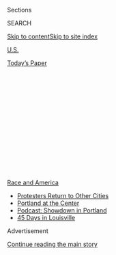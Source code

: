 <div id="app">

<div>

<div>

<div>

<div class="NYTAppHideMasthead css-1q2w90k e1suatyy0">

<div class="section css-ui9rw0 e1suatyy2">

<div class="css-eph4ug er09x8g0">

<div class="css-6n7j50">

</div>

<span class="css-1dv1kvn">Sections</span>

<div class="css-10488qs">

<span class="css-1dv1kvn">SEARCH</span>

</div>

[Skip to content](#site-content)[Skip to site
index](#site-index)

</div>

<div id="masthead-section-label" class="css-1wr3we4 eaxe0e00">

[U.S.](https://www.nytimes.com/section/us)

</div>

<div class="css-10698na e1huz5gh0">

</div>

</div>

<div id="masthead-bar-one" class="section hasLinks css-15hmgas e1csuq9d3">

<div class="css-uqyvli e1csuq9d0">

</div>

<div class="css-1uqjmks e1csuq9d1">

</div>

<div class="css-9e9ivx">

[](https://myaccount.nytimes.com/auth/login?response_type=cookie&client_id=vi)

</div>

<div class="css-1bvtpon e1csuq9d2">

[Today’s
Paper](https://www.nytimes.com/section/todayspaper)

</div>

</div>

</div>

</div>

<div data-aria-hidden="false">

<div id="site-content" data-role="main">

<div>

<div class="css-1aor85t" style="opacity:0.000000001;z-index:-1;visibility:hidden">

<div class="css-1hqnpie">

<div class="css-epjblv">

<span class="css-17xtcya">[U.S.](/section/us)</span><span class="css-x15j1o">|</span><span class="css-fwqvlz">From
Cosmetics to NASCAR, Calls for Racial Justice Are
Spreading</span>

</div>

<div class="css-k008qs">

<div class="css-1iwv8en">

<span class="css-18z7m18"></span>

<div>

</div>

</div>

<span class="css-1n6z4y">https://nyti.ms/2YvtWse</span>

<div class="css-1705lsu">

<div class="css-4xjgmj">

<div class="css-4skfbu" data-role="toolbar" data-aria-label="Social Media Share buttons, Save button, and Comments Panel with current comment count" data-testid="share-tools">

  - 
  - 
  - 
  - 
    
    <div class="css-6n7j50">
    
    </div>

  - 
  - 

</div>

</div>

</div>

</div>

</div>

</div>

<div id="NYT_TOP_BANNER_REGION" class="css-13pd83m">

<div>

<div id="styln-prism-menu-1590763508878" class="section interactive-content interactive-size-medium css-1edisqu">

<div class="css-17ih8de interactive-body">

<div id="scroll-container" class="css-1gj85ro">

[<span class="styln-title-wrap"><span class="css-1pje3qr">Race
and</span><span class="css-1pje3qr">
America</span></span>](https://www.nytimes.com/news-event/george-floyd-protests-minneapolis-new-york-los-angeles?action=click&pgtype=Article&state=default&region=TOP_BANNER&context=storylines_menu)

  - [Protesters Return to Other
    Cities](https://www.nytimes.com/2020/07/26/us/protests-portland-seattle-trump.html?action=click&pgtype=Article&state=default&region=TOP_BANNER&context=storylines_menu)
  - [Portland at the
    Center](https://www.nytimes.com/2020/07/24/us/portland-oregon-protests-white-race.html?action=click&pgtype=Article&state=default&region=TOP_BANNER&context=storylines_menu)
  - [Podcast: Showdown in
    Portland](https://www.nytimes.com/2020/07/23/podcasts/the-daily/portland-protests.html?action=click&pgtype=Article&state=default&region=TOP_BANNER&context=storylines_menu)
  - [45 Days in
    Louisville](https://www.nytimes.com/interactive/2020/07/16/us/black-lives-matter-protests-louisville-breonna-taylor.html?action=click&pgtype=Article&state=default&region=TOP_BANNER&context=storylines_menu)

</div>

</div>

</div>

</div>

</div>

<div id="top-wrapper" class="css-1sy8kpn">

<div id="top-slug" class="css-l9onyx">

Advertisement

</div>

[Continue reading the main
story](#after-top)

<div class="ad top-wrapper" style="text-align:center;height:100%;display:block;min-height:250px">

<div id="top" class="place-ad" data-position="top" data-size-key="top">

</div>

</div>

<div id="after-top">

</div>

</div>

<div>

<div id="sponsor-wrapper" class="css-1hyfx7x">

<div id="sponsor-slug" class="css-19vbshk">

Supported by

</div>

[Continue reading the main
story](#after-sponsor)

<div id="sponsor" class="ad sponsor-wrapper" style="text-align:center;height:100%;display:block">

</div>

<div id="after-sponsor">

</div>

</div>

<div class="css-186x18t">

</div>

<div class="css-1vkm6nb ehdk2mb0">

# From Cosmetics to NASCAR, Calls for Racial Justice Are Spreading

</div>

What started as a renewed push for police reform has now touched
seemingly every aspect of American life.

<div class="css-79elbk" data-testid="photoviewer-wrapper">

<div class="css-z3e15g" data-testid="photoviewer-wrapper-hidden">

</div>

<div class="css-1a48zt4 ehw59r15" data-testid="photoviewer-children">

![<span class="css-16f3y1r e13ogyst0" data-aria-hidden="true">Protesters
marching through Manhattan on
Monday.</span><span class="css-cnj6d5 e1z0qqy90" itemprop="copyrightHolder"><span class="css-1ly73wi e1tej78p0">Credit...</span><span><span>Demetrius
Freeman for The New York
Times</span></span></span>](https://static01.nyt.com/images/2020/06/12/us/00UNREST-RECKONING-top/merlin_173350512_63361a86-b944-4671-9521-b35cd294351f-articleLarge.jpg?quality=75&auto=webp&disable=upscale)

</div>

</div>

<div class="css-18e8msd">

<div class="css-vp77d3 epjyd6m0">

<div class="css-1baulvz">

By [<span class="css-1baulvz" itemprop="name">Amy
Harmon</span>](https://www.nytimes.com/by/amy-harmon),
[<span class="css-1baulvz" itemprop="name">Apoorva
Mandavilli</span>](https://www.nytimes.com/by/apoorva-mandavilli),
[<span class="css-1baulvz" itemprop="name">Sapna
Maheshwari</span>](https://www.nytimes.com/by/sapna-maheshwari) and
[<span class="css-1baulvz last-byline" itemprop="name">Jodi
Kantor</span>](https://www.nytimes.com/by/jodi-kantor)

</div>

</div>

  - 
    
    <div class="css-ld3wwf e16638kd2">
    
    Published June 13, 2020Updated June 16,
    2020
    
    </div>

  - 
    
    <div class="css-4xjgmj">
    
    <div class="css-pvvomx" data-role="toolbar" data-aria-label="Social Media Share buttons, Save button, and Comments Panel with current comment count" data-testid="share-tools">
    
      - 
      - 
      - 
      - 
        
        <div class="css-6n7j50">
        
        </div>
    
      - 
      - 
    
    </div>
    
    </div>

</div>

<div class="css-mdjrty">

[Leer en
español](https://www.nytimes.com/es/2020/06/15/espanol/mundo/racismo-george-floyd-protestas.html "Read in Spanish")

</div>

</div>

<div class="section meteredContent css-1r7ky0e" name="articleBody" itemprop="articleBody">

<div class="css-1fanzo5 StoryBodyCompanionColumn">

<div class="css-53u6y8">

The reckonings have been swift and dizzying.

On Monday, it was the dictionary, with Merriam-Webster
[saying](https://www.nytimes.com/2020/06/10/us/merriam-webster-racism-definition.html)
it was revising its entry on racism to illustrate the ways in which it
“can be systemic.”

On Tuesday, the University of Washington [removed the coach of its dance
team](https://www.seattletimes.com/sports/uw-huskies/uw-removes-dance-coach-asks-black-members-to-rejoin-team-and-pledges-to-include-diversity-in-tryout-process/?utm_medium=notification&utm_source=pushly&utm_campaign=564808)
after the only two black members of the group were cut. The two women
were invited to return.

On Wednesday, after a black racecar driver called on NASCAR to ban the
[Confederate battle
flag](https://www.nytimes.com/news-event/confederate-flags-monuments-statues)
from its events, the organization did just that.

On Thursday, Nike joined a wave of American companies that have made
Juneteenth, which celebrates the end of slavery in America, [an official
paid
holiday](https://www.nytimes.com/aponline/2020/06/12/business/ap-juneteenth-company-holiday.html),
“to better commemorate and celebrate Black history and culture.”

</div>

</div>

<div class="css-1fanzo5 StoryBodyCompanionColumn">

<div class="css-53u6y8">

And on Friday, ABC Entertainment named the franchise’s [first black man
to star in “The
Bachelor](https://www.nytimes.com/2020/06/12/arts/television/matt-james-black-bachelor.html)”
in the show’s 18-year history, acceding to longstanding demands from
fans.

In just under three weeks since the killing of George Floyd set off
widespread protests, what started as a renewed demand for police reform
has now roiled seemingly every sphere of American life, prompting
institutions and individuals around the country to confront enduring
forms of racial discrimination.

Many black Americans have been
[inundated](https://medium.com/the-faculty/white-academia-do-better-fa96cede1fc5)
with testaments and [queries from white
friends](https://twitter.com/sarahcpr/status/1268231406351613952) about
fighting racism. And anti-racist activists have watched with some
amazement as powerful white leaders and corporations acknowledge
concepts like “structural racism’’ and pledge to make sweeping changes
in personal and institutional behavior.

But those who have been in the trenches for decades fighting racism in
America wonder how lasting the soul searching will be.

The flood of corporate statements denouncing racism “feels like a series
of mea culpas written by the press folks and run by the top black folks”
inside each organization, said Dream Hampton, a writer and
[filmmaker](https://vimeo.com/307655948). “Show us a picture of your
C-suite, who is on your board. Then we can have a conversation about
diversity, equity and inclusion.”

</div>

</div>

<div class="css-1fanzo5 StoryBodyCompanionColumn">

<div class="css-53u6y8">

“Stop sending positive vibes,’’ begged Chad Sanders, a writer, in a
recent [New York Times
Op-Ed](https://www.nytimes.com/2020/06/05/opinion/whites-anti-blackness-protests.html),
directing his white friends to instead help protect black protesters,
donate to black politicians and funds fighting racial injustice, and
urge others to do the same.

The protests have so far yielded some tangible changes in policing
itself. On Friday, New York banned the use of chokeholds by law
enforcement and repealed a law that kept police disciplinary records
secret.

But their power is also cultural. A run on books about racism has
reordered [best-seller
lists](https://www.nytimes.com/2020/06/05/books/antiracism-books-race-racism.html),
driving titles like “How to Be an Antiracist’’ and “White Fragility’’ to
the top. And language about American racial dynamics that was once the
purview of academia and activism appears to have gone mainstream.

In a video [released
June 5](https://twitter.com/NFL/status/1269034074552721408) apologizing
for the N.F.L.’s previous failure to support players who protested
police violence, Roger Goodell, the commissioner of the league,
condemned the “systematic oppression” of black people, a term used to
convey that racism is embedded in the policies of public and private
institutions. The Denver Board of Education, in voting to [end its
contract with the city police
department](https://www.nytimes.com/2020/06/12/us/schools-police-resource-officers.html)
for school resource officers, cited a desire to avoid the “perpetuation
of the school-to-prison pipeline,” a reference to how school policies
can [lay the
groundwork](https://www.nytimes.com/2020/04/04/us/politics/black-girls-school-racism.html)
for the incarceration of young black Americans.

“One of the exhilarating things about this moment is that black people
are articulating to the world that this isn’t just an issue of the state
literally killing us, it’s also about psychic death,’’ said Jeremy O.
Harris, a playwright whose “[Slave
Play](https://www.nytimes.com/2020/01/27/theater/slave-play-broadway-interviews.html)”
addresses the failure of white liberals to admit their complicity in
America’s ongoing racial inequities.

</div>

</div>

<div class="css-79elbk" data-testid="photoviewer-wrapper">

<div class="css-z3e15g" data-testid="photoviewer-wrapper-hidden">

</div>

<div class="css-1a48zt4 ehw59r15" data-testid="photoviewer-children">

![<span class="css-16f3y1r e13ogyst0" data-aria-hidden="true">Jeremy O.
Harris spoke in January during the last day that “Slave Play” showed at
the Golden Theater in New
York. </span><span class="css-cnj6d5 e1z0qqy90" itemprop="copyrightHolder"><span class="css-1ly73wi e1tej78p0">Credit...</span><span>Jeenah
Moon for The New York
Times</span></span>](https://static01.nyt.com/images/2020/06/12/us/00UNREST-RECKONING-harris/merlin_167459187_90ab01e0-e5f7-4c63-be51-9a2dc3786efb-articleLarge.jpg?quality=75&auto=webp&disable=upscale)

</div>

</div>

<div class="css-1fanzo5 StoryBodyCompanionColumn">

<div class="css-53u6y8">

He added, “It’s exhilarating because for the first time, in a macro
sense, people are saying names and showing up and showing receipts.’’

</div>

</div>

<div class="css-1fanzo5 StoryBodyCompanionColumn">

<div class="css-53u6y8">

Sensing a rare, and perhaps fleeting, opportunity to be heard, many
black Americans are sharing painful stories on social media about racism
and mistreatment in the workplace, accounts that some said they were too
scared to disclose before. They are using hashtags like
[\#BlackInTheIvory](https://twitter.com/search?q=%23BlackintheIvory&src=typeahead_click)
or
[\#WeSeeYouWAT](https://twitter.com/search?q=%23WeSeeYouwat&src=typeahead_click),
referring to bias in academia and “White American Theater.”

The feeling of a dam breaking has drawn analogies to the fall and winter
of 2017, when sexual abuse allegations against Harvey Weinstein
triggered a deluge of disturbing accounts from women and provoked frank
conversations in which friends, colleagues and neighbors confessed to
one another: I’ve suffered in that manner as well. Or: I now realize I
have wronged someone, and I’d like to do better.

Though racism is hardly a secret, “a huge awakening is just the
awareness of people who don’t face the headwinds,” said Drew Dixon, a
music producer, activist and subject of the documentary “[On the
Record](https://www.nytimes.com/2020/05/27/movies/on-the-record-russell-simmons-review.html),”
about her decision to come forward with [rape
allegations](https://www.nytimes.com/2017/12/13/arts/music/russell-simmons-rape.html)
against the music producer Russell Simmons, which he has denied. “Many
people had no idea what women deal with every single day, and I think
many non-black people had no idea what black people deal with every
day.”

## A shift in the making

While the outpouring may seem sudden, there have been signs that
perceptions on race were already in flux.

Opinion polls over the last decade have shown a self-reported turn by
Democrats toward a more sympathetic view of black Americans, with more
attributing disparities in areas like income and education to
discrimination rather than personal failure. By 2018, white liberals
said they felt more positively about blacks, Latinos and Asians than
they did about whites.

The reason for the shift is unclear — and those attitudes have so far
not translated into desegregated schools or neighborhoods — but may help
explain the cascade of responses to Mr. Floyd’s killing.

The outpouring is also related to the horrific nature of Mr. Floyd’s
death — a white police officer kneeling on his neck for nearly nine
minutes — captured in a stark video at a moment of rising national
frustration with the government’s handling of the coronavirus pandemic
and the lockdown.

</div>

</div>

<div class="css-1fanzo5 StoryBodyCompanionColumn">

<div class="css-53u6y8">

The protests [still surging through the streets of America’s
cities](https://www.nytimes.com/interactive/2020/06/13/us/george-floyd-protests-cities-photos.html?action=click&module=Top%20Stories&pgtype=Homepage),
said the civil rights movement scholar Aldon Morris, are “unprecedented
in terms of the high levels of white participation in a movement
targeting black oppression and grievances.”

Younger Americans are also much more racially diverse than earlier
generations. They tend to have different views on race. And their
imprint on society is only growing.

Brands trying to appeal to younger consumers have in recent years
increasingly proclaimed their belief in equality and justice. Two years
ago, Nike featured in a major ad campaign the former San Francisco 49ers
quarterback Colin Kaepernick, who knelt during the national anthem to
protest racism. The tagline for MAC, the cosmetics company, is “All
Ages, All Races, All Genders.”

In the wake of the Floyd protests, everyone from [Wall Street
C.E.O.s](https://www.cnbc.com/2020/06/01/wall-street-ceos-speak-out-about-george-floyd-and-protests-rocking-us-cities.html)
and the [sportswear giant
Adidas](https://www.nytimes.com/2020/06/10/business/adidas-black-employees-discrimination.html?searchResultPosition=1)
to the [fruit snack
Gushers](https://www.themarysue.com/gushers-finally-weighs-in-on-black-lives-matter/)
and a company that [sells stun
guns](https://www.axon.com/news/axon-statement-on-the-death-of-george-floyd)
put out statements of support of diversity, flooding Instagram with
vague
messages.

</div>

</div>

<div class="css-79elbk" data-testid="photoviewer-wrapper">

<div class="css-z3e15g" data-testid="photoviewer-wrapper-hidden">

</div>

<div class="css-1a48zt4 ehw59r15" data-testid="photoviewer-children">

<div class="css-1xdhyk6 erfvjey0">

<span class="css-1ly73wi e1tej78p0">Image</span>

<div class="css-zjzyr8">

<div data-testid="lazyimage-container" style="height:257.77777777777777px">

</div>

</div>

</div>

<span class="css-16f3y1r e13ogyst0" data-aria-hidden="true">Colin
Kaepernick (center) and teammates kneeled during the national anthem
before an N.F.L. game in Santa Clara, Calif., in
2016.</span><span class="css-cnj6d5 e1z0qqy90" itemprop="copyrightHolder"><span class="css-1ly73wi e1tej78p0">Credit...</span><span>Marcio
Jose Sanchez/Associated Press</span></span>

</div>

</div>

<div class="css-1fanzo5 StoryBodyCompanionColumn">

<div class="css-53u6y8">

These prompted [cries of
hypocrisy](https://www.nytimes.com/2020/06/06/business/corporate-america-has-failed-black-america.html?searchResultPosition=1)
from those who said the companies don’t practice the values they’re
espousing.

At several companies, what employees saw as an inadequate response to
Mr. Floyd’s death seemed to serve as a catalyst for a long-simmering
contention over questions of racial equity. At Adidas, dozens of
employees stopped working to attend daily protests outside the company’s
North American headquarters in Portland, Ore.

</div>

</div>

<div class="css-1fanzo5 StoryBodyCompanionColumn">

<div class="css-53u6y8">

The tumult has been especially fraught at Estée Lauder, the beauty
giant, stemming from the political donations of Ronald S. Lauder, a
76-year-old board member and a son of the company’s founders. He has
also been a prominent supporter of President Trump.

On May 29, employees at Estée Lauder, like those in much of the rest of
corporate America, began receiving emails from the company’s leadership
addressing racial discrimination.

There was “considerable pain” in black communities, one missive noted.
According to copies of the internal communications obtained by The New
York Times, the company, whose vast portfolio includes Clinique, MAC,
Bobbi Brown, La Mer and Aveda, encouraged employees to pause working on
June 2 in honor of “Blackout Tuesday.”

At a video meeting on June 4 among an internal group called NOBLE, or
Network of Black Leaders and Executives, company leaders said Estée
Lauder was donating $1 million to support racial and social justice
organizations. But employees pinpointed Mr. Lauder’s political donations
to Mr. Trump as being in conflict with the company’s stance on race. The
president has tweeted [conspiracy
theories](https://www.nytimes.com/2020/06/09/nyregion/who-is-martin-gugino-buffalo-police.html)
about injured protesters, described demonstrators as
“[THUGS](https://twitter.com/realDonaldTrump/status/1266231100780744704?s=20),”
and [praised most law enforcement
officers](https://www.nytimes.com/2020/06/08/us/politics/defund-police-trump.html)
as “great
people.”

</div>

</div>

<div class="css-79elbk" data-testid="photoviewer-wrapper">

<div class="css-z3e15g" data-testid="photoviewer-wrapper-hidden">

</div>

<div class="css-1a48zt4 ehw59r15" data-testid="photoviewer-children">

<div class="css-1xdhyk6 erfvjey0">

<span class="css-1ly73wi e1tej78p0">Image</span>

<div class="css-zjzyr8">

<div data-testid="lazyimage-container" style="height:257.77777777777777px">

</div>

</div>

</div>

<span class="css-16f3y1r e13ogyst0" data-aria-hidden="true">Aerin
Lauder, left, and Ronald S. Lauder attended the Lincoln Center Corporate
Fashion Gala in November in New
York.</span><span class="css-cnj6d5 e1z0qqy90" itemprop="copyrightHolder"><span class="css-1ly73wi e1tej78p0">Credit...</span><span>Krista
Schlueter for The New York Times</span></span>

</div>

</div>

<div class="css-1fanzo5 StoryBodyCompanionColumn">

<div class="css-53u6y8">

Employees left dissatisfied. Later that night, a petition appeared on
Change.org.

The company’s donation did “not match, or exceed Ronald Lauder’s
personal donations in support of state-sanctioned violence,” organizers
of the petition, which has amassed more than 6,000 signatures, wrote.
“Ronald Lauder’s involvement with the Estée Lauder Companies is
damaging to our corporate values, our relationship with the Black
community, our relationship with this company’s Black employees, and
this company’s legacy.”

In his first public comment on the situation, Mr. Lauder told The Times
in a statement Friday that he had spent decades “fighting anti-Semitism,
hate and bigotry in all its forms in New York and around the world as
president of the World Jewish Congress.”

</div>

</div>

<div class="css-1fanzo5 StoryBodyCompanionColumn">

<div class="css-53u6y8">

“As a country, we must recommit ourselves to the fight against
anti-Semitism and racism,” he said. “In this urgent moment of change, I
am expanding the scope of my anti-Semitism campaign to include causes
for racial justice, especially in the Black community, as well as other
forms of dangerous ethnic and religious intolerance around the world.”

On Monday, Estée Lauder said it would donate $5 million in coming weeks
to “support racial and social justice and to continue to support greater
access to education,” and donate an additional $5 million over the
following two years.

Other companies have also pledged money. On Thursday alone, PayPal,
Apple and YouTube collectively pledged $730 million to racial justice
and equity efforts.

## Jobs on the line

As companies face restive employees, pressure has also grown to remove
those who have made offensive statements. Others have had to apologize
publicly. [Adam
Rapoport](https://www.nytimes.com/2020/06/08/dining/bon-appetit-adam-rapoport.html)
resigned as editor in chief of the magazine Bon Appétit on Monday after
a 2004 photo showing him in an offensive costume resurfaced on social
media.

And Greg Glassman, the founder and chief executive of CrossFit, [stepped
down](https://www.nytimes.com/2020/06/09/style/crossfit-gyms-founder-protests.html)
on Tuesday following comments about race and racism on a Zoom call to
gym owners.

“We’re not mourning for George Floyd, I don’t think me or any of my
staff are,” said Mr. Glassman on the Zoom call, according to a recording
of the call provided to The Times.

“Can you tell me why I should mourn for him?” he said. “Other than it’s
the ‘white’ thing to do. I get that pressure, but give me another
reason.”

</div>

</div>

<div class="css-1fanzo5 StoryBodyCompanionColumn">

<div class="css-53u6y8">

NBCUniversal, a division of Comcast that includes the NBC broadcast
network and cable channels like Bravo, has encountered fires on multiple
fronts as the reckoning has swept the country.

For NBC, the problems started the morning after Mr. Floyd’s death, when
Jimmy Fallon found himself under attack on Twitter for performing in
blackface on “Saturday Night Live” in 2000. A video of the sketch had
[resurfaced online](https://www.youtube.com/watch?v=XPau1pLm3jQ). Mr.
Fallon, who has been an NBC star for 22 years, first at “SNL” and more
recently leading the “Tonight” show, [issued a written
apology](https://www.nytimes.com/2020/05/26/us/jimmy-fallon-chris-rock-blackface.html)
that afternoon. He [apologized at
length](https://deadline.com/2020/06/jimmy-fallon-emotional-apology-snl-blackface-skit-tonight-show-return-naacp-derrick-johnson-cnn-don-lemon-saturday-night-live-video-1202949008/)
on camera the following week.

On June 2, a [writer was
fired](https://variety.com/2020/tv/news/dick-wolf-craig-gore-fired-law-and-order-spinoff-controversial-facebook-posts-1234623190/)
from an upcoming NBC series, “Law & Order: Organized Crime,” after
posting photos of himself on Facebook holding a weapon and threatening
to “light up” looters.

Then came an explosion from NBCUniversal’s cable division. The hit
reality series “Vanderpump Rules,” an anchor tenant on Bravo since 2013,
[fired four cast
members](https://www.today.com/popculture/andy-cohen-absolutely-supports-decision-fire-vanderpump-rules-stars-t183908)
for past racist behavior. Some of the incidents were already known.
Others were disclosed on Instagram after Mr. Floyd’s
death.

</div>

</div>

<div class="css-79elbk" data-testid="photoviewer-wrapper">

<div class="css-z3e15g" data-testid="photoviewer-wrapper-hidden">

</div>

<div class="css-1a48zt4 ehw59r15" data-testid="photoviewer-children">

<div class="css-1xdhyk6 erfvjey0">

<span class="css-1ly73wi e1tej78p0">Image</span>

<div class="css-zjzyr8">

<div data-testid="lazyimage-container" style="height:257.77777777777777px">

</div>

</div>

</div>

<span class="css-16f3y1r e13ogyst0" data-aria-hidden="true">NBC, a
division of Comcast, has encountered fires on multiple fronts as the
reckoning on race and police practices has swept the
country.</span><span class="css-cnj6d5 e1z0qqy90" itemprop="copyrightHolder"><span class="css-1ly73wi e1tej78p0">Credit...</span><span>Hannah
Yoon for The New York Times</span></span>

</div>

</div>

<div class="css-1fanzo5 StoryBodyCompanionColumn">

<div class="css-53u6y8">

On June 8, Brian Roberts, Comcast’s chief executive, said in a memo to
employees that the company would give $75 million to social justice
organizations, along with $25 million worth of advertising inventory,
including on Sky, its pay-television unit in Britain.

“We know that Comcast alone can’t remedy this complex issue,” Mr.
Roberts wrote. “But you have my commitment that our company will try to
play an integral role in driving lasting reform.”

</div>

</div>

<div class="css-1fanzo5 StoryBodyCompanionColumn">

<div class="css-53u6y8">

## A ‘boiling point’

Late last Saturday night, two women who study black health and
communication were talking to each other, for what seemed like the
thousandth time, about the racism they have encountered in their
careers.

The killings of [Breonna
Taylor](https://www.nytimes.com/article/breonna-taylor-police.html),
George Floyd and too many others had brought them to a “boiling point,”
recalled one of the women, Joy Melody Woods, a graduate student at Moody
College of Communication. But the national conversation was still
focused primarily on police brutality.

“That’s not the only system that perpetuates white supremacy,” Ms. Woods
said. “There are other systems, and academia is one of those.”

Ms. Woods called on black scholars to begin sharing their experiences
using the hashtag \#BlackInTheIvory, which her friend Shardé M. Davis,
an assistant professor at the University of Connecticut, had just
coined.

</div>

</div>

<div class="css-cfo9c3">

</div>

<div class="css-1fanzo5 StoryBodyCompanionColumn">

<div class="css-53u6y8">

The women went to sleep that night, not knowing they had opened the
floodgates. The hashtag was trending by Sunday night, and as of Thursday
evening had collected nearly 90,000 tweets.

</div>

</div>

<div class="css-1fanzo5 StoryBodyCompanionColumn">

<div class="css-53u6y8">

The stories of exclusion, humiliation and hostility were all too
familiar. But the difference was that they had mostly been shared behind
closed doors. In the past, nonblack colleagues could be sympathetic but
were more often dismissive or worse, sometimes labeling a black
colleague as “difficult.”

</div>

</div>

<div class="css-cfo9c3">

</div>

<div class="css-cfo9c3">

</div>

<div class="css-1fanzo5 StoryBodyCompanionColumn">

<div class="css-53u6y8">

“What feels different this time is that white folks are listening,” Dr.
Davis said.

Particularly important, she and others said, is that white scholars seem
to be having conversations about racism in their institutions without a
black colleague around to prompt or guide them.

“You need to be willing to get in the mix and have the conversation and
not expect us to hold your hand through the whole thing — and so maybe
that’s something that is beginning to gain momentum,” said Chanda
Prescod-Weinstein, a theoretical physicist and feminist scholar at the
University of New Hampshire.

There’s a tendency among nonblack scholars to view their black
colleagues as exempt from police brutality and violent hate crimes. But,
Dr. Prescod-Weinstein said, “That sense of safety isn’t real — our
Ph.D.s are not bulletproof.”

The danger is particularly acute for black naturalists, as shown in the
recent incident with Christian Cooper, the [birder in Central
Park](https://www.nytimes.com/2020/05/27/nyregion/amy-cooper-christian-central-park-video.html)
who asked a white woman to leash her dog, only to have her call 911.

“Our job means going into the field and being visible and moving in
spaces that are not always welcoming to us,” said Earyn McGee, a
herpetologist and birder at the University of Arizona. “We understood
what the danger was.”

</div>

</div>

<div class="css-cfo9c3">

</div>

<div class="css-1fanzo5 StoryBodyCompanionColumn">

<div class="css-53u6y8">

The viral video prompted Ms. McGee and others to organize
\#BlackBirdersWeek. Jeffrey Ward, a co-organizer and [well-known
birder](https://www.nytimes.com/2019/06/28/movies/birding-people-of-color-rolling-stone.html),
said he always keeps his binoculars visible to reassure people who act
fearful when they see him. After two police officers followed and
questioned him two years ago at Crotona Park in the Bronx, he recalled,
he told some white friends. They were sympathetic then, but seem to
better grasp the breadth and gravity of systemic racism now, he said.

“They reached out to me and said, ‘We didn’t understand it was this
serious. We apologize for not listening to you before.’”

</div>

</div>

<div class="css-cfo9c3">

</div>

<div class="css-1fanzo5 StoryBodyCompanionColumn">

<div class="css-53u6y8">

Dr. Prescod-Weinstein was one of several researchers who called for a
strike on Wednesday to [protest racism in
science](https://www.nytimes.com/2020/06/10/science/science-diversity-racism-protests.html).
Nearly 6,000 scientists, professional societies and institutions pledged
to join.

But she also noted that academic institutions are unrelentingly
hierarchical and resistant to change.

As a postdoctoral fellow at M.I.T., Dr. Prescod-Weinstein was the only
black physicist with a Ph.D. in a department of about 100. Students of
color sought her out for advice and mentoring, she said — unpaid labor
that she was never recognized or compensated for — and they felt the
pressure of having to represent their entire race.

</div>

</div>

<div class="css-1fanzo5 StoryBodyCompanionColumn">

<div class="css-53u6y8">

“That kind of pressure is extraordinary,” she said.

Inequity in universities manifests at multiple levels. Black academics
are disproportionately hired to positions with weaker long-term
prospects. They receive fewer grants, and their papers are cited less
often.

Changing these systems will take “an incredible amount of energy at the
right pressure points in the system,” said Dr. Kafui Dzirasa, a
psychiatrist at Duke University.

For any system — say, applying for grants from the National Institutes
of Health — making things more equitable would come at a cost, either to
the system or to nonblack applicants. “And that’s the cost that it’s
unclear if the system is ready to take on,” Dr. Dzirasa said.

Dr. Davis was more blunt.

“We’ve received nothing but empty platitudes and empty promises, and the
wound just scabs right back up,” she said. “We’re walking around in
institutions with a whole bunch of Band-Aids and scabbed-over wounds.
Enough, enough.”

Brooks Barnes contributed reporting. Susan Beachy contributed research.

</div>

</div>

<div>

</div>

</div>

<div>

</div>

<div>

</div>

<div>

</div>

<div>

<div id="bottom-wrapper" class="css-1ede5it">

<div id="bottom-slug" class="css-l9onyx">

Advertisement

</div>

[Continue reading the main
story](#after-bottom)

<div id="bottom" class="ad bottom-wrapper" style="text-align:center;height:100%;display:block;min-height:90px">

</div>

<div id="after-bottom">

</div>

</div>

</div>

</div>

</div>

## Site Index

<div>

</div>

## Site Information Navigation

  - [© <span>2020</span> <span>The New York Times
    Company</span>](https://help.nytimes.com/hc/en-us/articles/115014792127-Copyright-notice)

<!-- end list -->

  - [NYTCo](https://www.nytco.com/)
  - [Contact
    Us](https://help.nytimes.com/hc/en-us/articles/115015385887-Contact-Us)
  - [Work with us](https://www.nytco.com/careers/)
  - [Advertise](https://nytmediakit.com/)
  - [T Brand Studio](http://www.tbrandstudio.com/)
  - [Your Ad
    Choices](https://www.nytimes.com/privacy/cookie-policy#how-do-i-manage-trackers)
  - [Privacy](https://www.nytimes.com/privacy)
  - [Terms of
    Service](https://help.nytimes.com/hc/en-us/articles/115014893428-Terms-of-service)
  - [Terms of
    Sale](https://help.nytimes.com/hc/en-us/articles/115014893968-Terms-of-sale)
  - [Site
    Map](https://spiderbites.nytimes.com)
  - [Help](https://help.nytimes.com/hc/en-us)
  - [Subscriptions](https://www.nytimes.com/subscription?campaignId=37WXW)

</div>

</div>

</div>

</div>
